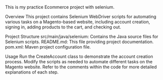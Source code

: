 This is my practice Ecommerce project with selenium.

Overview
This project contains Selenium WebDriver scripts for automating various tasks on a Magento-based website, including account creation, signing in, adding products to the cart, and checking out.

Project Structure
src/main/java/selenium: Contains the Java source files for Selenium scripts.
README.md: This file providing project documentation.
pom.xml: Maven project configuration file.

Usage
Run the CreateAccount class to demonstrate the account creation process.
Modify the scripts as needed to automate different tasks on the Magento website.
Refer to the comments within the code for more detailed explanations of each step.
